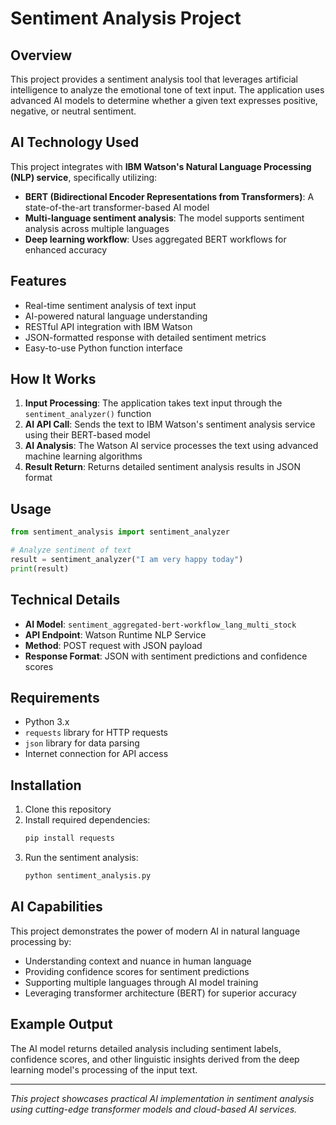 # Sentiment Analysis Project

## Overview
This project provides a sentiment analysis tool that leverages artificial intelligence to analyze the emotional tone of text input. The application uses advanced AI models to determine whether a given text expresses positive, negative, or neutral sentiment.

## AI Technology Used
This project integrates with **IBM Watson's Natural Language Processing (NLP) service**, specifically utilizing:
- **BERT (Bidirectional Encoder Representations from Transformers)**: A state-of-the-art transformer-based AI model
- **Multi-language sentiment analysis**: The model supports sentiment analysis across multiple languages
- **Deep learning workflow**: Uses aggregated BERT workflows for enhanced accuracy

## Features
- Real-time sentiment analysis of text input
- AI-powered natural language understanding
- RESTful API integration with IBM Watson
- JSON-formatted response with detailed sentiment metrics
- Easy-to-use Python function interface

## How It Works
1. **Input Processing**: The application takes text input through the `sentiment_analyzer()` function
2. **AI API Call**: Sends the text to IBM Watson's sentiment analysis service using their BERT-based model
3. **AI Analysis**: The Watson AI service processes the text using advanced machine learning algorithms
4. **Result Return**: Returns detailed sentiment analysis results in JSON format

## Usage
```python
from sentiment_analysis import sentiment_analyzer

# Analyze sentiment of text
result = sentiment_analyzer("I am very happy today")
print(result)
```

## Technical Details
- **AI Model**: `sentiment_aggregated-bert-workflow_lang_multi_stock` 
- **API Endpoint**: Watson Runtime NLP Service
- **Method**: POST request with JSON payload
- **Response Format**: JSON with sentiment predictions and confidence scores

## Requirements
- Python 3.x
- `requests` library for HTTP requests
- `json` library for data parsing
- Internet connection for API access

## Installation
1. Clone this repository
2. Install required dependencies:
   ```bash
   pip install requests
   ```
3. Run the sentiment analysis:
   ```python
   python sentiment_analysis.py
   ```

## AI Capabilities
This project demonstrates the power of modern AI in natural language processing by:
- Understanding context and nuance in human language
- Providing confidence scores for sentiment predictions
- Supporting multiple languages through AI model training
- Leveraging transformer architecture (BERT) for superior accuracy

## Example Output
The AI model returns detailed analysis including sentiment labels, confidence scores, and other linguistic insights derived from the deep learning model's processing of the input text.

---
*This project showcases practical AI implementation in sentiment analysis using cutting-edge transformer models and cloud-based AI services.*
